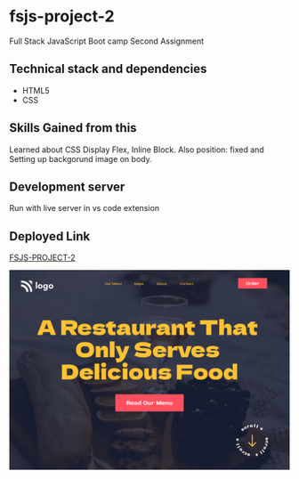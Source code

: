 # fsjs-project-2
Full Stack JavaScript Boot camp Second Assignment 

## Technical stack and dependencies
- HTML5
- CSS

## Skills Gained from this
Learned about CSS Display Flex, Inline Block. Also position: fixed and Setting up backgorund image on body. 


## Development server
Run with live server in vs code extension 

## Deployed Link
[FSJS-PROJECT-2](https://fsjs-dchopra-project-1.netlify.app/)

![alt text](./2.png)

